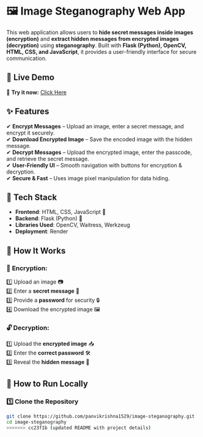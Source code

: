 # 🖼️ Image Steganography Web App  
This web application allows users to **hide secret messages inside images (encryption)** and **extract hidden messages from encrypted images (decryption)** using **steganography**. Built with **Flask (Python), OpenCV, HTML, CSS, and JavaScript**, it provides a user-friendly interface for secure communication.  

## 🚀 Live Demo  
🔗 **Try it now:** [Click Here](https://image-steganography-a2y1.onrender.com)  

## ✨ Features  
✔ **Encrypt Messages** – Upload an image, enter a secret message, and encrypt it securely.  
✔ **Download Encrypted Image** – Save the encoded image with the hidden message.  
✔ **Decrypt Messages** – Upload the encrypted image, enter the passcode, and retrieve the secret message.  
✔ **User-Friendly UI** – Smooth navigation with buttons for encryption & decryption.  
✔ **Secure & Fast** – Uses image pixel manipulation for data hiding.  

## 📂 Tech Stack  
- **Frontend**: HTML, CSS, JavaScript 🎨  
- **Backend**: Flask (Python) 🐍  
- **Libraries Used**: OpenCV, Waitress, Werkzeug  
- **Deployment**: Render  

## 🔧 How It Works  
### 🔐 **Encryption:**  
1️⃣ Upload an image 📷  
2️⃣ Enter a **secret message** 🔑  
3️⃣ Provide a **password** for security 🔒  
4️⃣ Download the encrypted image 🖼️  

### 🔓 **Decryption:**  
1️⃣ Upload the **encrypted image** 📥  
2️⃣ Enter the **correct password** 🛠️  
3️⃣ Reveal the **hidden message** 📝  

## 📌 How to Run Locally  
### 1️⃣ Clone the Repository  
```sh
git clone https://github.com/panvikrishna1529/image-steganography.git
cd image-steganography
>>>>>>> cc23f1b (updated README with project details)
